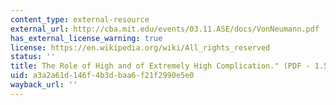 ```yaml
---
content_type: external-resource
external_url: http://cba.mit.edu/events/03.11.ASE/docs/VonNeumann.pdf
has_external_license_warning: true
license: https://en.wikipedia.org/wiki/All_rights_reserved
status: ''
title: The Role of High and of Extremely High Complication." (PDF - 1.5MB)
uid: a3a2a61d-146f-4b3d-baa6-f21f2990e5e0
wayback_url: ''
---
```

